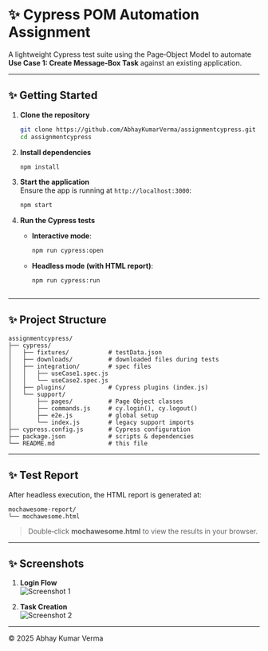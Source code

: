 # ✨ Cypress POM Automation Assignment

A lightweight Cypress test suite using the Page‑Object Model to automate **Use Case 1: Create Message‑Box Task** against an existing application.

---

## ✨ Getting Started

1. **Clone the repository**  
   ```bash
   git clone https://github.com/AbhayKumarVerma/assignmentcypress.git
   cd assignmentcypress
   ```

2. **Install dependencies**  
   ```bash
   npm install
   ```

3. **Start the application**  
   Ensure the app is running at `http://localhost:3000`:  
   ```bash
   npm start
   ```

4. **Run the Cypress tests**  
   - **Interactive mode**:  
     ```bash
     npm run cypress:open
     ```  
   - **Headless mode (with HTML report)**:  
     ```bash
     npm run cypress:run
   ```

---

## ✨ Project Structure

```
assignmentcypress/
├── cypress/
│   ├── fixtures/           # testData.json
│   ├── downloads/          # downloaded files during tests
│   ├── integration/        # spec files
│   │   ├── useCase1.spec.js
│   │   └── useCase2.spec.js
│   ├── plugins/            # Cypress plugins (index.js)
│   └── support/
│       ├── pages/          # Page Object classes
│       ├── commands.js     # cy.login(), cy.logout()
│       ├── e2e.js          # global setup
│       └── index.js        # legacy support imports
├── cypress.config.js       # Cypress configuration
├── package.json            # scripts & dependencies
└── README.md               # this file
```

---

## ✨ Test Report

After headless execution, the HTML report is generated at:

```
mochawesome-report/
└── mochawesome.html
```

> Double‑click **mochawesome.html** to view the results in your browser.

---

## ✨ Screenshots

1. **Login Flow**  
   ![Screenshot 1](https://github.com/user-attachments/assets/6cdbd54c-4e0e-49e2-a574-0bbd44b55a4a)

2. **Task Creation**  
   ![Screenshot 2](https://github.com/user-attachments/assets/87c59a9a-4cb0-4106-be23-0892a9b8549a)

---

© 2025 Abhay Kumar Verma
